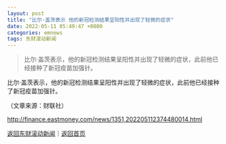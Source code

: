 ```yaml
---
layout: post
title: "比尔·盖茨表示 他的新冠检测结果呈阳性并出现了轻微的症状"
date: 2022-05-11 05:49:47 +0800
categories: emnews
tags: 东财滚动新闻
---
```

> 比尔·盖茨表示，他的新冠检测结果呈阳性并出现了轻微的症状，此前他已经接种了新冠疫苗加强针。

<p>比尔·盖茨表示，他的新冠检测结果呈阳性并出现了轻微的症状，此前他已经接种了新冠疫苗加强针。</p><p class="em_media">（文章来源：财联社）</p>

<http://finance.eastmoney.com/news/1351,202205112374480014.html>

[返回东财滚动新闻](//finews.withounder.com/emnews/)｜[返回首页](//finews.withounder.com/)